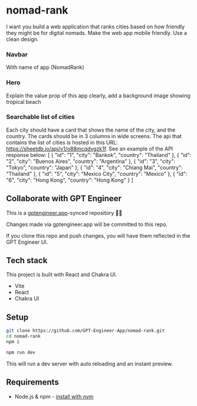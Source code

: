 # nomad-rank

I want you build a web application that ranks cities based on how friendly they might be for digital nomads.  Make the web app mobile friendly.  Use a clean design. 

### Navbar
With name of app (NomadRank) 

### Hero
Explain the value prop of this app clearly, add a background image showing tropical beach

### Searchable list of cities
Each city should have a card that shows the name of the city, and the country. The cards should be in 3 columns in wide screens.  The api that contains the list of cities is hosted in this URL: https://sheetdb.io/api/v1/o88mcqdvgzk1f.  See an example of the API response below: 
[
{
"id": "1",
"city": "Bankok",
"country": "Thailand"
},
{
"id": "2",
"city": "Buenos Aires",
"country": "Argentina"
},
{
"id": "3",
"city": "Tokyo",
"country": "Japan"
},
{
"id": "4",
"city": "Chiang Mai",
"country": "Thailand"
},
{
"id": "5",
"city": "Mexico City",
"country": "Mexico"
},
{
"id": "6",
"city": "Hong Kong",
"country": "Hong Kong"
}
]

## Collaborate with GPT Engineer

This is a [gptengineer.app](https://gptengineer.app)-synced repository 🌟🤖

Changes made via gptengineer.app will be committed to this repo.

If you clone this repo and push changes, you will have them reflected in the GPT Engineer UI.

## Tech stack

This project is built with React and Chakra UI.

- Vite
- React
- Chakra UI

## Setup

```sh
git clone https://github.com/GPT-Engineer-App/nomad-rank.git
cd nomad-rank
npm i
```

```sh
npm run dev
```

This will run a dev server with auto reloading and an instant preview.

## Requirements

- Node.js & npm - [install with nvm](https://github.com/nvm-sh/nvm#installing-and-updating)
